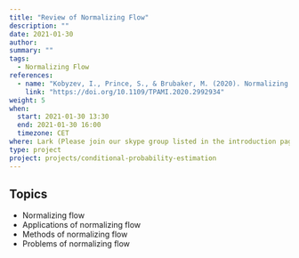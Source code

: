 ```yaml
---
title: "Review of Normalizing Flow"
description: ""
date: 2021-01-30
author:
summary: ""
tags:
  - Normalizing Flow
references:
  - name: "Kobyzev, I., Prince, S., & Brubaker, M. (2020). Normalizing Flows: An Introduction and Review of Current Methods. IEEE Transactions on Pattern Analysis and Machine Intelligence, 1–1."
    link: "https://doi.org/10.1109/TPAMI.2020.2992934"
weight: 5
when:
  start: 2021-01-30 13:30
  end: 2021-01-30 16:00
  timezone: CET
where: Lark (Please join our skype group listed in the introduction page for more info)
type: project
project: projects/conditional-probability-estimation
---
```




## Topics

- Normalizing flow
- Applications of normalizing flow
- Methods of normalizing flow
- Problems of normalizing flow
